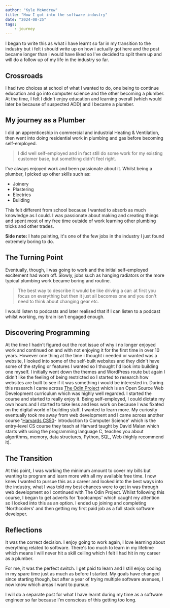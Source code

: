 ```yaml
---
author: "Kyle McAndrew"
title: "How I got into the software industry"
date: "2024-08-25"
tags: 
    - journey 
---
```


I began to write this as what i have learnt so far in my transition to the industry but i felt i should write up on how i actually got here and the post became longer than i would have liked so I've decided to split them up and will do a follow up of my life in the industry so far.

## Crossroads 

I had two choices at school of what I wanted to do, one being to continue education and go into computer science and the other becoming a plumber. At the time, I felt I didn't enjoy education and learning overall (which would later be because of suspected ADD) and I became a plumber.

## My journey as a Plumber


I did an apprenticeship in commercial and industrial Heating & Ventilation, then went into doing residential work in plumbing and gas before becoming self-employed. 

> I did well self-employed and in fact still do some work for my existing customer base, but something didn't feel right.

I've always enjoyed work and been passionate about it. Whilst being a plumber, I picked up other skills such as:
- Joinery
- Plastering
- Electrics
- Building


This felt different from school because I wanted to absorb as much knowledge as I could. I was passionate about making and creating things and spent most of my free time outside of work learning other plumbing tricks and other trades.

**Side note:** I hate painting, it's one of the few jobs in the industry I just found extremely boring to do.


## The Turning Point

Eventually, though, I was going to work and the initial self-employed excitement had worn off. Slowly, jobs such as hanging radiators or the more typical plumbing work became boring and routine. 

> The best way to describe it would be like driving a car: at first you focus on everything but then it just all becomes one and you don't need to think about changing gear etc.

I would listen to podcasts and later realised that if I can listen to a podcast whilst working, my brain isn't engaged enough.

## Discovering Programming
At the time I hadn't figured out the root issue of why i no longer enjoyed work and continued on and with not enjoying it for the first time in over 10 years. However one thing at the time i thought i needed or wanted was a website, I looked into some of the self-built websites and they didn't have some of the styling or features I wanted so I thought I'd look into building one myself. I initially went down the themes and WordPress route but again I didn't like the feeling of being restricted so I started to research how websites are built to see if it was something i would be interested in. During this research I came across [The Odin Project](https://www.theodinproject.com/) which is an Open Source Web Development curriculum which was highly well regarded. I started the course and started to really enjoy it. Being self-employed, I could dictate my own hours and I started to take less and less work on because I was fixated on the digital world of building stuff. I wanted to learn more. My curiosity eventually took me away from web development and I came across another course '[Harvards CS50](https://pll.harvard.edu/course/cs50-introduction-computer-science)- Introduction to Computer Science' which is the entry-level CS course they teach at Harvard taught by David Malan which starts with using the programming language C, teaches you about algorithms, memory, data structures, Python, SQL, Web (highly recommend it).

## The Transition

At this point, I was working the minimum amount to cover my bills but wanting to program and learn more with all my available free time. I now knew I wanted to pursue this as a career and looked into the best ways into the industry, what I was told my best chances were to get in was through web development so I continued with The Odin Project. Whilst following this course, I began to get adverts for 'bootcamps' which caught my attention so I looked into this as an option. I ended up joining and completing 'Northcoders' and then getting my first paid job as a full stack software developer.


## Reflections

It was the correct decision. I enjoy going to work again, I love learning about everything related to software. There's too much to learn in my lifetime which means I will never hit a skill ceiling which I felt I had hit in my career as a plumber.

For me, it was the perfect switch. I get paid to learn and I still enjoy coding in my spare time just as much as before I started. My goals have changed since starting though, but after a year of trying multiple software avenues, I now know which areas I want to pursue.

I will do a separate post for what I have learnt during my time as a software engineer so far because I'm conscious of this getting too long.
